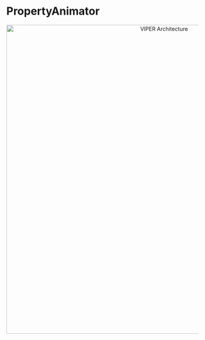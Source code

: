 # PropertyAnimator

<p align="center">
<img src="images/viper-diagram.png" width="811" title="VIPER Architecture">
</p>

